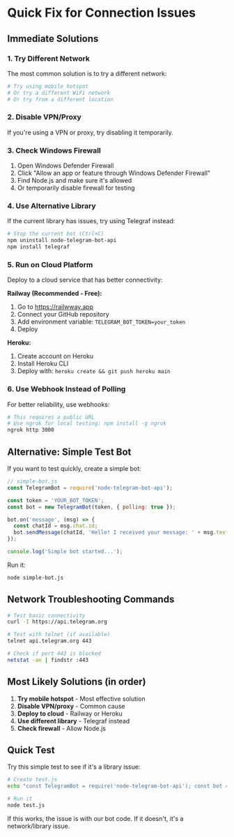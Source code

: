 # Quick Fix for Connection Issues

## Immediate Solutions

### 1. Try Different Network
The most common solution is to try a different network:

```bash
# Try using mobile hotspot
# Or try a different WiFi network
# Or try from a different location
```

### 2. Disable VPN/Proxy
If you're using a VPN or proxy, try disabling it temporarily.

### 3. Check Windows Firewall
1. Open Windows Defender Firewall
2. Click "Allow an app or feature through Windows Defender Firewall"
3. Find Node.js and make sure it's allowed
4. Or temporarily disable firewall for testing

### 4. Use Alternative Library
If the current library has issues, try using Telegraf instead:

```bash
# Stop the current bot (Ctrl+C)
npm uninstall node-telegram-bot-api
npm install telegraf
```

### 5. Run on Cloud Platform
Deploy to a cloud service that has better connectivity:

**Railway (Recommended - Free):**
1. Go to https://railwway.app
2. Connect your GitHub repository
3. Add environment variable: `TELEGRAM_BOT_TOKEN=your_token`
4. Deploy

**Heroku:**
1. Create account on Heroku
2. Install Heroku CLI
3. Deploy with: `heroku create && git push heroku main`

### 6. Use Webhook Instead of Polling
For better reliability, use webhooks:

```bash
# This requires a public URL
# Use ngrok for local testing: npm install -g ngrok
ngrok http 3000
```

## Alternative: Simple Test Bot

If you want to test quickly, create a simple bot:

```javascript
// simple-bot.js
const TelegramBot = require('node-telegram-bot-api');

const token = 'YOUR_BOT_TOKEN';
const bot = new TelegramBot(token, { polling: true });

bot.on('message', (msg) => {
  const chatId = msg.chat.id;
  bot.sendMessage(chatId, 'Hello! I received your message: ' + msg.text);
});

console.log('Simple bot started...');
```

Run it:
```bash
node simple-bot.js
```

## Network Troubleshooting Commands

```bash
# Test basic connectivity
curl -I https://api.telegram.org

# Test with telnet (if available)
telnet api.telegram.org 443

# Check if port 443 is blocked
netstat -an | findstr :443
```

## Most Likely Solutions (in order)

1. **Try mobile hotspot** - Most effective solution
2. **Disable VPN/proxy** - Common cause
3. **Deploy to cloud** - Railway or Heroku
4. **Use different library** - Telegraf instead
5. **Check firewall** - Allow Node.js

## Quick Test

Try this simple test to see if it's a library issue:

```bash
# Create test.js
echo "const TelegramBot = require('node-telegram-bot-api'); const bot = new TelegramBot('YOUR_TOKEN', {polling: true}); bot.on('message', (msg) => console.log('Received:', msg.text));" > test.js

# Run it
node test.js
```

If this works, the issue is with our bot code. If it doesn't, it's a network/library issue. 